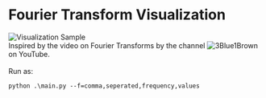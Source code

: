 # Fourier Transform Visualization
![Visualization Sample](https://user-images.githubusercontent.com/70139937/150665359-b6cdbaa9-7058-4065-9539-91ec514e487f.gif)
<br/>
Inspired by the video on Fourier Transforms by the channel ![3Blue1Brown](https://www.youtube.com/c/3blue1brown) on YouTube.
<br/><br/>
Run as:
```
python .\main.py --f=comma,seperated,frequency,values
```
